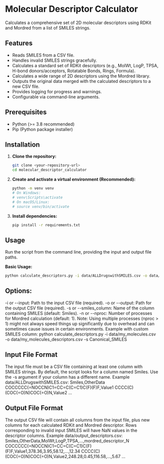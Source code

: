 # Molecular Descriptor Calculator

Calculates a comprehensive set of 2D molecular descriptors using RDKit and Mordred from a list of SMILES strings.

## Features

*   Reads SMILES from a CSV file.
*   Handles invalid SMILES strings gracefully.
*   Calculates a standard set of RDKit descriptors (e.g., MolWt, LogP, TPSA, H-bond donors/acceptors, Rotatable Bonds, Rings, Formula).
*   Calculates a wide range of 2D descriptors using the Mordred library.
*   Outputs the original data merged with the calculated descriptors to a new CSV file.
*   Provides logging for progress and warnings.
*   Configurable via command-line arguments.

## Prerequisites

*   Python (>= 3.8 recommended)
*   Pip (Python package installer)

## Installation

1.  **Clone the repository:**
    ```bash
    git clone <your-repository-url>
    cd molecular_descriptor_calculator
    ```

2.  **Create and activate a virtual environment (Recommended):**
    ```bash
    python -m venv venv
    # On Windows:
    # venv\Scripts\activate
    # On macOS/Linux:
    # source venv/bin/activate
    ```

3.  **Install dependencies:**
    ```bash
    pip install -r requirements.txt
    ```

## Usage

Run the script from the command line, providing the input and output file paths.

**Basic Usage:**

```bash
python calculate_descriptors.py -i data/ALLDrugswithSMILES.csv -o data/output_descriptors.csv
```
## Options:
-i or --input: Path to the input CSV file (required).
-o or --output: Path for the output CSV file (required).
-s or --smiles_column: Name of the column containing SMILES (default: Smiles).
-n or --nproc: Number of processes for Mordred calculation (default: 1). Note: Using multiple processes (nproc > 1) might not always speed things up significantly due to overhead and can sometimes cause issues in certain environments.
Example with custom SMILES column:
python calculate_descriptors.py -i data/my_molecules.csv -o data/my_molecules_descriptors.csv -s Canonical_SMILES

## Input File Format
The input file must be a CSV file containing at least one column with SMILES strings. By default, the script looks for a column named Smiles. Use the -s argument if your column has a different name.
Example data/ALLDrugswithSMILES.csv:
Smiles,OtherData
COCCCCC(=NOCCN)C1=CC=C(C=C1)C(F)(F)F,Value1
CCCC(C)(COC(=O)N)COC(=O)N,Value2
...
## Output File Format
The output CSV file will contain all columns from the input file, plus new columns for each calculated RDKit and Mordred descriptor. Rows corresponding to invalid input SMILES will have NaN values in the descriptor columns.
Example data/output_descriptors.csv:
Smiles,OtherData,MolWt,LogP,TPSA,...,mordred_descriptor_N
COCCCCC(=NOCCN)C1=CC=C(C=C1)C(F)(F)F,Value1,378.36,3.95,58.12,...,12.34
CCCC(C)(COC(=O)N)COC(=O)N,Value2,248.28,0.45,116.58,...,5.67
...

```` 
